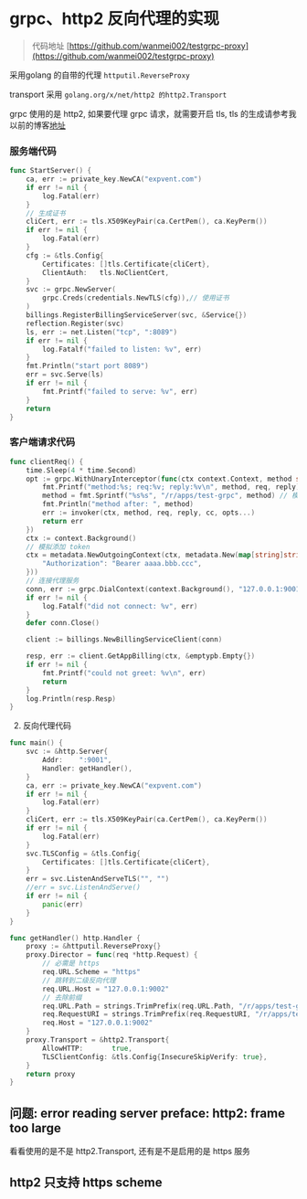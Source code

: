 # grpc、http2 反向代理的实现
> 代码地址 [https://github.com/wanmei002/testgrpc-proxy](https://github.com/wanmei002/testgrpc-proxy)

采用golang 的自带的代理 `httputil.ReverseProxy`

transport 采用 `golang.org/x/net/http2 的http2.Transport`

grpc 使用的是 http2, 如果要代理 grpc 请求，就需要开启 tls, tls 的生成请参考我以前的博客[地址](https://blog.csdn.net/wanmei002/article/details/139602762)

### 服务端代码
```go
func StartServer() {
	ca, err := private_key.NewCA("expvent.com")
	if err != nil {
		log.Fatal(err)
	}
	// 生成证书
	cliCert, err := tls.X509KeyPair(ca.CertPem(), ca.KeyPerm())
	if err != nil {
		log.Fatal(err)
	}
	cfg := &tls.Config{
		Certificates: []tls.Certificate{cliCert},
		ClientAuth:   tls.NoClientCert,
	}
	svc := grpc.NewServer(
		grpc.Creds(credentials.NewTLS(cfg)),// 使用证书
	)
	billings.RegisterBillingServiceServer(svc, &Service{})
	reflection.Register(svc)
	ls, err := net.Listen("tcp", ":8089")
	if err != nil {
		log.Fatalf("failed to listen: %v", err)
	}
	fmt.Println("start port 8089")
	err = svc.Serve(ls)
	if err != nil {
		fmt.Printf("failed to serve: %v", err)
	}
	return
}
```

### 客户端请求代码
```go
func clientReq() {
	time.Sleep(4 * time.Second)
	opt := grpc.WithUnaryInterceptor(func(ctx context.Context, method string, req, reply any, cc *grpc.ClientConn, invoker grpc.UnaryInvoker, opts ...grpc.CallOption) error {
		fmt.Printf("method:%s; req:%v; reply:%v\n", method, req, reply)
		method = fmt.Sprintf("%s%s", "/r/apps/test-grpc", method) // 模拟修改路由
		fmt.Println("method after: ", method)
		err := invoker(ctx, method, req, reply, cc, opts...)
		return err
	})
	ctx := context.Background()
	// 模拟添加 token
	ctx = metadata.NewOutgoingContext(ctx, metadata.New(map[string]string{
		"Authorization": "Bearer aaaa.bbb.ccc",
	}))
	// 连接代理服务
	conn, err := grpc.DialContext(context.Background(), "127.0.0.1:9001", grpc.WithTransportCredentials(credentials.NewTLS(&tls.Config{InsecureSkipVerify: true})), opt)
	if err != nil {
		log.Fatalf("did not connect: %v", err)
	}
	defer conn.Close()

	client := billings.NewBillingServiceClient(conn)

	resp, err := client.GetAppBilling(ctx, &emptypb.Empty{})
	if err != nil {
		fmt.Printf("could not greet: %v\n", err)
		return
	}
	log.Println(resp.Resp)
}
```

2. 反向代理代码
```go
func main() {
    svc := &http.Server{
        Addr:    ":9001",
        Handler: getHandler(),
    }
    ca, err := private_key.NewCA("expvent.com")
    if err != nil {
        log.Fatal(err)
    }
    cliCert, err := tls.X509KeyPair(ca.CertPem(), ca.KeyPerm())
    if err != nil {
        log.Fatal(err)
    }
    svc.TLSConfig = &tls.Config{
        Certificates: []tls.Certificate{cliCert},
    }
    err = svc.ListenAndServeTLS("", "")
    //err = svc.ListenAndServe()
    if err != nil {
        panic(err)
    }
}

func getHandler() http.Handler {
    proxy := &httputil.ReverseProxy{}
    proxy.Director = func(req *http.Request) {
        // 必需是 https
        req.URL.Scheme = "https"
        // 跳转到二级反向代理
        req.URL.Host = "127.0.0.1:9002"
        // 去除前缀
        req.URL.Path = strings.TrimPrefix(req.URL.Path, "/r/apps/test-grpc")
        req.RequestURI = strings.TrimPrefix(req.RequestURI, "/r/apps/test-grpc")
        req.Host = "127.0.0.1:9002"
    }
    proxy.Transport = &http2.Transport{
        AllowHTTP:       true,
        TLSClientConfig: &tls.Config{InsecureSkipVerify: true},
    }
    return proxy
}
```

## 问题: error reading server preface: http2: frame too large
看看使用的是不是 http2.Transport, 还有是不是启用的是 https 服务

## http2 只支持 https scheme

